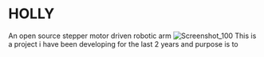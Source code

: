 # HOLLY
An open source stepper motor driven robotic arm
![Screenshot_100](https://github.com/user-attachments/assets/c9b73fe9-7b60-493d-ad0f-3cbe06718fa8)
This is a project i have been developing for the last 2 years and purpose is to 
